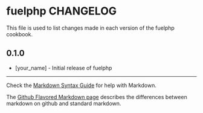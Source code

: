 # fuelphp CHANGELOG

This file is used to list changes made in each version of the fuelphp cookbook.

## 0.1.0
- [your_name] - Initial release of fuelphp

- - -
Check the [Markdown Syntax Guide](http://daringfireball.net/projects/markdown/syntax) for help with Markdown.

The [Github Flavored Markdown page](http://github.github.com/github-flavored-markdown/) describes the differences between markdown on github and standard markdown.
